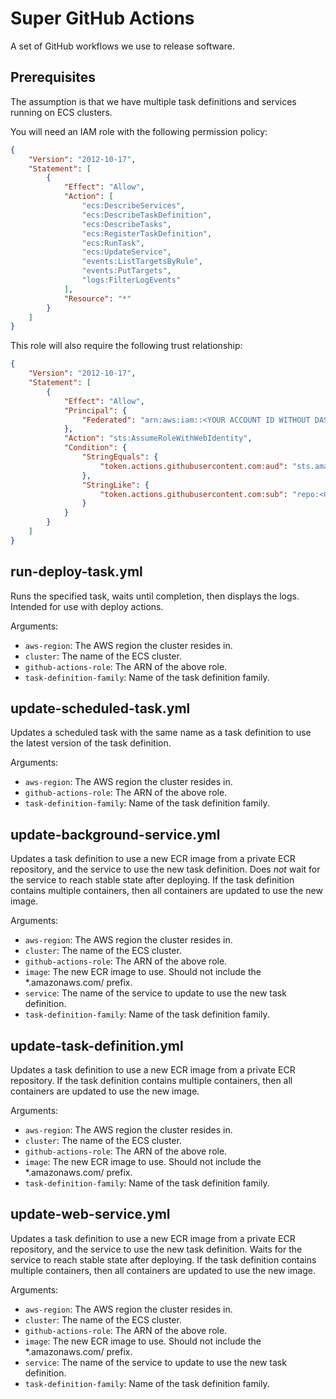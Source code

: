 # Super GitHub Actions

A set of GitHub workflows we use to release software.

## Prerequisites

The assumption is that we have multiple task definitions and services running
on ECS clusters.

You will need an IAM role with the following permission policy:
```json
{
    "Version": "2012-10-17",
    "Statement": [
        {
            "Effect": "Allow",
            "Action": [
                "ecs:DescribeServices",
                "ecs:DescribeTaskDefinition",
                "ecs:DescribeTasks",
                "ecs:RegisterTaskDefinition",
                "ecs:RunTask",
                "ecs:UpdateService",
                "events:ListTargetsByRule",
                "events:PutTargets",
                "logs:FilterLogEvents"
            ],
            "Resource": "*"
        }
    ]
}
```

This role will also require the following trust relationship:
```json
{
    "Version": "2012-10-17",
    "Statement": [
        {
            "Effect": "Allow",
            "Principal": {
                "Federated": "arn:aws:iam::<YOUR ACCOUNT ID WITHOUT DASHES>:oidc-provider/token.actions.githubusercontent.com"
            },
            "Action": "sts:AssumeRoleWithWebIdentity",
            "Condition": {
                "StringEquals": {
                    "token.actions.githubusercontent.com:aud": "sts.amazonaws.com"
                },
                "StringLike": {
                    "token.actions.githubusercontent.com:sub": "repo:<GITHUB ACCOUNT>/<REPO NAME>:*"
                }
            }
        }
    ]
}
```

## run-deploy-task.yml

Runs the specified task, waits until completion, then displays the logs.
Intended for use with deploy actions.

Arguments:

* `aws-region`: The AWS region the cluster resides in.
* `cluster`: The name of the ECS cluster.
* `github-actions-role`: The ARN of the above role.
* `task-definition-family`: Name of the task definition family.

## update-scheduled-task.yml

Updates a scheduled task with the same name as a task definition to use
the latest version of the task definition.

Arguments:

* `aws-region`: The AWS region the cluster resides in.
* `github-actions-role`: The ARN of the above role.
* `task-definition-family`: Name of the task definition family.

## update-background-service.yml

Updates a task definition to use a new ECR image from a private ECR repository,
and the service to use the new task definition. Does _not_ wait for the service
to reach stable state after deploying. If the task definition contains multiple
containers, then all containers are updated to use the new image.

Arguments:

* `aws-region`: The AWS region the cluster resides in.
* `cluster`: The name of the ECS cluster.
* `github-actions-role`: The ARN of the above role.
* `image`: The new ECR image to use. Should not include the *.amazonaws.com/
prefix.
* `service`: The name of the service to update to use the new task definition.
* `task-definition-family`: Name of the task definition family.

## update-task-definition.yml

Updates a task definition to use a new ECR image from a private ECR repository.
If the task definition contains multiple containers, then all containers are
updated to use the new image.

Arguments:

* `aws-region`: The AWS region the cluster resides in.
* `cluster`: The name of the ECS cluster.
* `github-actions-role`: The ARN of the above role.
* `image`: The new ECR image to use. Should not include the *.amazonaws.com/
prefix.
* `task-definition-family`: Name of the task definition family.

## update-web-service.yml

Updates a task definition to use a new ECR image from a private ECR repository,
and the service to use the new task definition. Waits for the service to reach
stable state after deploying. If the task definition contains multiple
containers, then all containers are updated to use the new image.

Arguments:

* `aws-region`: The AWS region the cluster resides in.
* `cluster`: The name of the ECS cluster.
* `github-actions-role`: The ARN of the above role.
* `image`: The new ECR image to use. Should not include the *.amazonaws.com/
prefix.
* `service`: The name of the service to update to use the new task definition.
* `task-definition-family`: Name of the task definition family.
